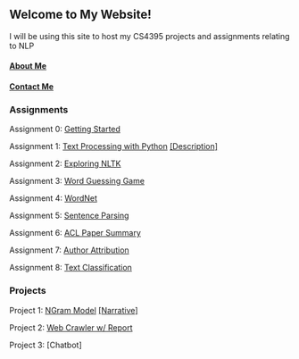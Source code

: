 ## Welcome to My Website!
I will be using this site to host my CS4395 projects and assignments relating to NLP

#### [About Me](https://kshi4234.github.io/CS4395-HLT/about)
#### [Contact Me](https://kshi4234.github.io/CS4395-HLT/contact)


### Assignments

Assignment 0: [Getting Started](https://github.com/kshi4234/CS4395-HLT/blob/main/assignments/assignment%200/Overview%20of%20NLP.pdf)

Assignment 1: [Text Processing with Python](https://github.com/kshi4234/CS4395-HLT/tree/main/assignments/assignment%201) [[Description]](https://kshi4234.github.io/CS4395-HLT/descriptions)

Assignment 2: [Exploring NLTK](https://github.com/kshi4234/CS4395-HLT/blob/main/assignments/assignment%202/Assignment%202.ipynb%20-%20Colaboratory.pdf)

Assignment 3: [Word Guessing Game](https://github.com/kshi4234/CS4395-HLT/tree/main/assignments/assignment%203)

Assignment 4: [WordNet](https://github.com/kshi4234/CS4395-HLT/blob/main/assignments/assignment%204)

Assignment 5: [Sentence Parsing](https://github.com/kshi4234/CS4395-HLT/tree/main/assignments/assignment%205)

Assignment 6: [ACL Paper Summary](https://github.com/kshi4234/CS4395-HLT/blob/main/assignments/ACL-Paper-Summary/ACL-Paper-Summary.pdf)

Assignment 7: [Author Attribution](https://github.com/kshi4234/CS4395-HLT/blob/main/assignments/Author%20Attribution/Author%20Attribution.ipynb%20-%20Colaboratory.pdf)

Assignment 8: [Text Classification](https://github.com/kshi4234/CS4395-HLT/tree/main/assignments/Text%20Classification)

### Projects

Project 1: [NGram Model](https://github.com/kshi4234/CS4395-HLT/tree/main/assignments/Ngrams) [[Narrative]](https://github.com/kshi4234/CS4395-HLT/blob/main/assignments/Ngrams/NGram%20Write%20Up.pdf)

Project 2: [Web Crawler w/ Report](https://github.com/kshi4234/CS4395-HLT/tree/main/assignments/Web%20Crawler)

Project 3: [Chatbot]

